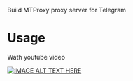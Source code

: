 Build MTProxy proxy server for Telegram
# Usage
Wath youtube video

[![IMAGE ALT TEXT HERE](https://img.youtube.com/vi/G-ZVg20BsgI/0.jpg)](https://www.youtube.com/watch?v=G-ZVg20BsgI)
